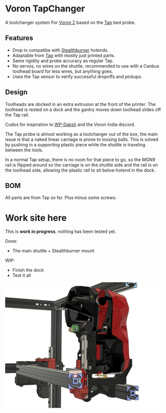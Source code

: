 # Voron TapChanger
A toolchanger system For [Voron 2](https://github.com/VoronDesign/Voron-2) based on the [Tap](https://github.com/VoronDesign/Voron-Tap) bed probe.

## Features
* Drop in compatibe with [Stealthburner](https://github.com/VoronDesign/Voron-Stealthburner) hotends.
* Adaptable from [Tap](https://github.com/VoronDesign/Voron-Tap) with mostly just printed parts.
* Same rigidity and probe accuracy as regular Tap.
* No servos, no wires on the shuttle, recommended to use with a Canbus toolhead board for less wires, but anything goes.
* Uses the Tap sensor to verify successful dropoffs and pickups.


## Design

Toolheads are docked in an extra extrusion at the front of the printer. The toolhead is rested on a dock and the gantry moves down toolhead slides off the Tap rail.

Cudos for inspiration to [WP-Daksh](https://github.com/ankurv2k6/wp-daksh-toolchanger) and the Voron India discord.

The Tap probe is almost working as a toolchanger out of the box, the main issue is that a naked linear carriage is prone to loosing balls.
This is solved by pushing in a supporting plastic piece while the shuttle is traveling between the tools.

In a normal Tap setup, there is no room for that piece to go, so the MGN9 rail is flipped around so the carriage is on the shuttle side and the rail is on the toolhead side, allowing the plastic rail to sit below hotend in the dock.

## BOM
All parts are from Tap so far. Plus minus some screws.

# Work site here

This is **work in progress**, nothing has been tested yet.


Done:
* The main shuttle + Stealthburner mount

WIP: 
* Finish the dock
* Test it all


![Preview](/images/side.png)

